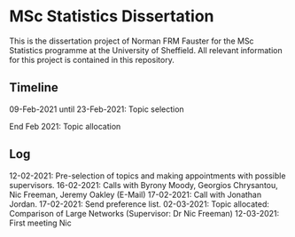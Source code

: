 # MSc Statistics Dissertation

This is the dissertation project of Norman FRM Fauster for the MSc Statistics programme at the University of Sheffield. All relevant information for this project is contained in this repository.


## Timeline
09-Feb-2021 until 23-Feb-2021: Topic selection

End Feb 2021: Topic allocation



## Log
12-02-2021: Pre-selection of topics and making appointments with possible supervisors.
16-02-2021: Calls with Byrony Moody, Georgios Chrysantou, Nic Freeman, Jeremy Oakley (E-Mail)
17-02-2021: Call with Jonathan Jordan.
17-02-2021: Send preference list.
02-03-2021: Topic allocated: Comparison of Large Networks (Supervisor: Dr Nic Freeman)
12-03-2021: First meeting Nic